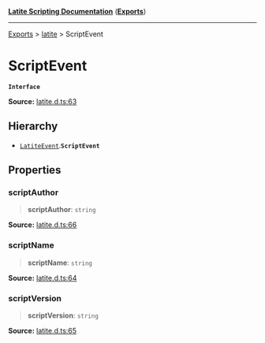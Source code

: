 [**Latite Scripting Documentation**](../../README.md) ([**Exports**](../../exports.md))

---

[Exports](../../exports.md) > [latite](../index.md) > ScriptEvent

# ScriptEvent

**`Interface`**

**Source:** [latite.d.ts:63](https://github.com/LatiteScripting/latitescripting.github.io/blob/33f46d6/definitions/latite.d.ts#L63)

## Hierarchy

- [`LatiteEvent`](interface.LatiteEvent.md).**`ScriptEvent`**

## Properties

### scriptAuthor

> **scriptAuthor**: `string`

**Source:** [latite.d.ts:66](https://github.com/LatiteScripting/latitescripting.github.io/blob/33f46d6/definitions/latite.d.ts#L66)

### scriptName

> **scriptName**: `string`

**Source:** [latite.d.ts:64](https://github.com/LatiteScripting/latitescripting.github.io/blob/33f46d6/definitions/latite.d.ts#L64)

### scriptVersion

> **scriptVersion**: `string`

**Source:** [latite.d.ts:65](https://github.com/LatiteScripting/latitescripting.github.io/blob/33f46d6/definitions/latite.d.ts#L65)
